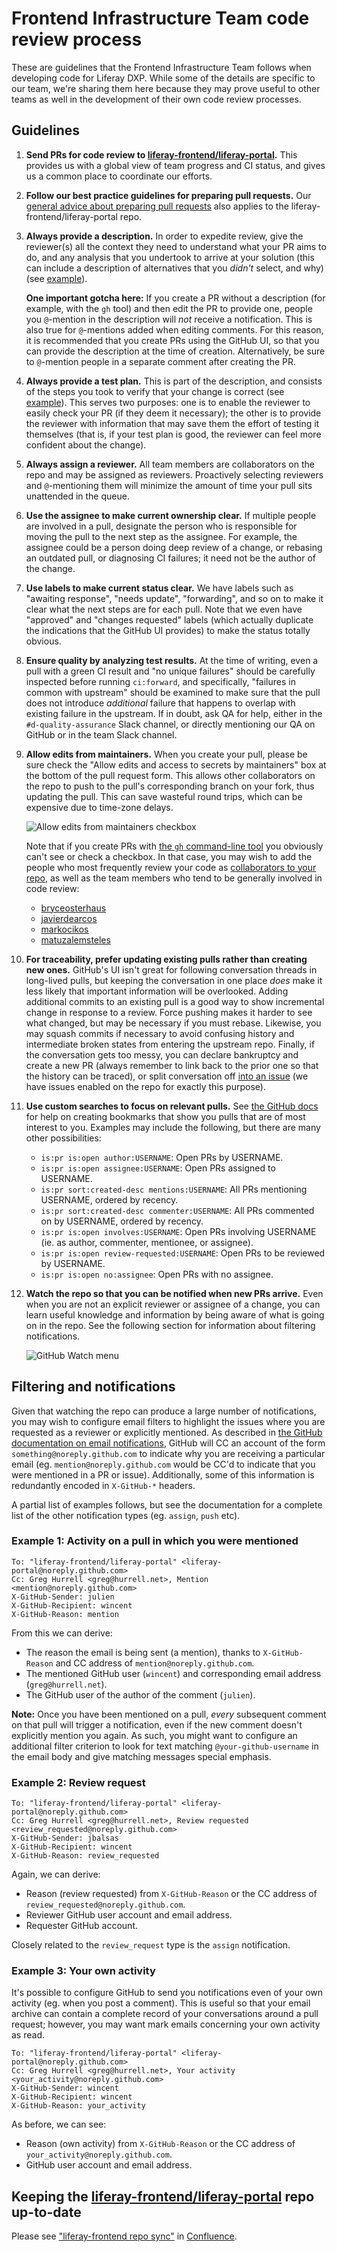 # Frontend Infrastructure Team code review process

These are guidelines that the Frontend Infrastructure Team follows when developing code for Liferay DXP. While some of the details are specific to our team, we're sharing them here because they may prove useful to other teams as well in the development of their own code review processes.

## Guidelines

1.  **Send PRs for code review to [liferay-frontend/liferay-portal](https://github.com/liferay-frontend/liferay-portal).** This provides us with a global view of team progress and CI status, and gives us a common place to coordinate our efforts.
2.  **Follow our best practice guidelines for preparing pull requests.** Our [general advice about preparing pull requests](https://github.com/liferay/liferay-frontend-projects/blob/master/guidelines/general/pull_requests.md) also applies to the liferay-frontend/liferay-portal repo.
3.  **Always provide a description.** In order to expedite review, give the reviewer(s) all the context they need to understand what your PR aims to do, and any analysis that you undertook to arrive at your solution (this can include a description of alternatives that you _didn't_ select, and why) (see [example](https://github.com/liferay-frontend/liferay-portal/pull/2)).

    **One important gotcha here:** If you create a PR without a description (for example, with the `gh` tool) and then edit the PR to provide one, people you `@`-mention in the description will _not_ receive a notification. This is also true for `@`-mentions added when editing comments. For this reason, it is recommended that you create PRs using the GitHub UI, so that you can provide the description at the time of creation. Alternatively, be sure to `@`-mention people in a separate comment after creating the PR.

4.  **Always provide a test plan.** This is part of the description, and consists of the steps you took to verify that your change is correct (see [example](https://github.com/liferay-frontend/liferay-portal/pull/34)). This serves two purposes: one is to enable the reviewer to easily check your PR (if they deem it necessary); the other is to provide the reviewer with information that may save them the effort of testing it themselves (that is, if your test plan is good, the reviewer can feel more confident about the change).
5.  **Always assign a reviewer.** All team members are collaborators on the repo and may be assigned as reviewers. Proactively selecting reviewers and `@`-mentioning them will minimize the amount of time your pull sits unattended in the queue.
6.  **Use the assignee to make current ownership clear.** If multiple people are involved in a pull, designate the person who is responsible for moving the pull to the next step as the assignee. For example, the assignee could be a person doing deep review of a change, or rebasing an outdated pull, or diagnosing CI failures; it need not be the author of the change.
7.  **Use labels to make current status clear.** We have labels such as "awaiting response", "needs update", "forwarding", and so on to make it clear what the next steps are for each pull. Note that we even have "approved" and "changes requested" labels (which actually duplicate the indications that the GitHub UI provides) to make the status totally obvious.
8.  **Ensure quality by analyzing test results.** At the time of writing, even a pull with a green CI result and "no unique failures" should be carefully inspected before running `ci:forward`, and specifically, "failures in common with upstream" should be examined to make sure that the pull does not introduce _additional_ failure that happens to overlap with existing failure in the upstream. If in doubt, ask QA for help, either in the `#d-quality-assurance` Slack channel, or directly mentioning our QA on GitHub or in the team Slack channel.
9.  **Allow edits from maintainers.** When you create your pull, please be sure check the "Allow edits and access to secrets by maintainers" box at the bottom of the pull request form. This allows other collaborators on the repo to push to the pull's corresponding branch on your fork, thus updating the pull. This can save wasteful round trips, which can be expensive due to time-zone delays.

    ![Allow edits from maintainers checkbox](../images/github-allow-edits-from-maintainers.png)

    Note that if you create PRs with [the `gh` command-line tool](https://www.npmjs.com/package/gh) you obviously can't see or check a checkbox. In that case, you may wish to add the people who most frequently review your code as [collaborators to your repo](https://help.github.com/en/github/setting-up-and-managing-your-github-user-account/inviting-collaborators-to-a-personal-repository), as well as the team members who tend to be generally involved in code review:

    -   [bryceosterhaus](https://github.com/bryceosterhaus)
    -   [javierdearcos](https://github.com/javierdearcos)
    -   [markocikos](https://github.com/markocikos)
    -   [matuzalemsteles](https://github.com/matuzalemsteles)

10. **For traceability, prefer updating existing pulls rather than creating new ones.** GitHub's UI isn't great for following conversation threads in long-lived pulls, but keeping the conversation in one place _does_ make it less likely that important information will be overlooked. Adding additional commits to an existing pull is a good way to show incremental change in response to a review. Force pushing makes it harder to see what changed, but may be necessary if you must rebase. Likewise, you may squash commits if necessary to avoid confusing history and intermediate broken states from entering the upstream repo. Finally, if the conversation gets too messy, you can declare bankruptcy and create a new PR (always remember to link back to the prior one so that the history can be traced), or split conversation off [into an issue](https://github.com/liferay-frontend/liferay-portal/issues) (we have issues enabled on the repo for exactly this purpose).
11. **Use custom searches to focus on relevant pulls.** See [the GitHub docs](https://help.github.com/en/github/searching-for-information-on-github/searching-issues-and-pull-requests) for help on creating bookmarks that show you pulls that are of most interest to you. Examples may include the following, but there are many other possibilities:
    -   `is:pr is:open author:USERNAME`: Open PRs by USERNAME.
    -   `is:pr is:open assignee:USERNAME`: Open PRs assigned to USERNAME.
    -   `is:pr sort:created-desc mentions:USERNAME`: All PRs mentioning USERNAME, ordered by recency.
    -   `is:pr sort:created-desc commenter:USERNAME`: All PRs commented on by USERNAME, ordered by recency.
    -   `is:pr is:open involves:USERNAME`: Open PRs involving USERNAME (ie. as author, commenter, mentionee, or assignee).
    -   `is:pr is:open review-requested:USERNAME`: Open PRs to be reviewed by USERNAME.
    -   `is:pr is:open no:assignee`: Open PRs with no assignee.
12. **Watch the repo so that you can be notified when new PRs arrive.** Even when you are not an explicit reviewer or assignee of a change, you can learn useful knowledge and information by being aware of what is going on in the repo. See the following section for information about filtering notifications.

    ![GitHub Watch menu](..//images/github-watch.png)

## Filtering and notifications

Given that watching the repo can produce a large number of notifications, you may wish to configure email filters to highlight the issues where you are requested as a reviewer or explicitly mentioned. As described in [the GitHub documentation on email notifications](https://help.github.com/en/github/managing-subscriptions-and-notifications-on-github/configuring-notifications#filtering-email-notifications), GitHub will CC an account of the form `something@noreply.github.com` to indicate why you are receiving a particular email (eg. `mention@noreply.github.com` would be CC'd to indicate that you were mentioned in a PR or issue). Additionally, some of this information is redundantly encoded in `X-GitHub-*` headers.

A partial list of examples follows, but see the documentation for a complete list of the other notification types (eg. `assign`, `push` etc).

### Example 1: Activity on a pull in which you were mentioned

```
To: "liferay-frontend/liferay-portal" <liferay-portal@noreply.github.com>
Cc: Greg Hurrell <greg@hurrell.net>, Mention <mention@noreply.github.com>
X-GitHub-Sender: julien
X-GitHub-Recipient: wincent
X-GitHub-Reason: mention
```

From this we can derive:

-   The reason the email is being sent (a mention), thanks to `X-GitHub-Reason` and CC address of `mention@noreply.github.com`.
-   The mentioned GitHub user (`wincent`) and corresponding email address (`greg@hurrell.net`).
-   The GitHub user of the author of the comment (`julien`).

**Note:** Once you have been mentioned on a pull, _every_ subsequent comment on that pull will trigger a notification, even if the new comment doesn't explicitly mention you again. As such, you might want to configure an additional filter criterion to look for text matching `@your-github-username` in the email body and give matching messages special emphasis.

### Example 2: Review request

```
To: "liferay-frontend/liferay-portal" <liferay-portal@noreply.github.com>
Cc: Greg Hurrell <greg@hurrell.net>, Review requested <review_requested@noreply.github.com>
X-GitHub-Sender: jbalsas
X-GitHub-Recipient: wincent
X-GitHub-Reason: review_requested
```

Again, we can derive:

-   Reason (review requested) from `X-GitHub-Reason` or the CC address of `review_requested@noreply.github.com`.
-   Reviewer GitHub user account and email address.
-   Requester GitHub account.

Closely related to the `review_request` type is the `assign` notification.

### Example 3: Your own activity

It's possible to configure GitHub to send you notifications even of your own activity (eg. when you post a comment). This is useful so that your email archive can contain a complete record of your conversations around a pull request; however, you may want mark emails concerning your own activity as read.

```
To: "liferay-frontend/liferay-portal" <liferay-portal@noreply.github.com>
Cc: Greg Hurrell <greg@hurrell.net>, Your activity <your_activity@noreply.github.com>
X-GitHub-Sender: wincent
X-GitHub-Recipient: wincent
X-GitHub-Reason: your_activity
```

As before, we can see:

-   Reason (own activity) from `X-GitHub-Reason` or the CC address of `your_activity@noreply.github.com`.
-   GitHub user account and email address.

## Keeping the [liferay-frontend/liferay-portal](https://github.com/liferay-frontend/liferay-portal) repo up-to-date

Please see ["liferay-frontend repo sync"](https://liferay.atlassian.net/wiki/spaces/ENGFRONTENDINFRA/pages/1409615973/liferay-frontend+repo+sync) in [Confluence](https://liferay.atlassian.net/wiki/home).
